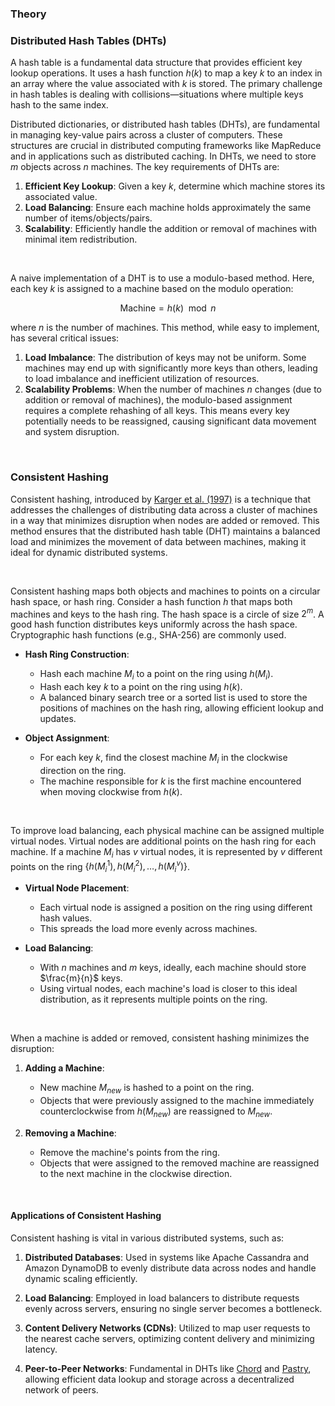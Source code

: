 ### Theory

### Distributed Hash Tables (DHTs)

A hash table is a fundamental data structure that provides efficient key lookup operations. It uses a hash function $h(k)$ to map a key $k$ to an index in an array where the value associated with $k$ is stored. The primary challenge in hash tables is dealing with collisions—situations where multiple keys hash to the same index.

Distributed dictionaries, or distributed hash tables (DHTs), are fundamental in managing key-value pairs across a cluster of computers. These structures are crucial in distributed computing frameworks like MapReduce and in applications such as distributed caching. In DHTs, we need to store $m$ objects across $n$ machines. The key requirements of DHTs are:

1. **Efficient Key Lookup**: Given a key $k$, determine which machine stores its associated value.
2. **Load Balancing**: Ensure each machine holds approximately the same number of items/objects/pairs.
3. **Scalability**: Efficiently handle the addition or removal of machines with minimal item redistribution.

<br>

A naive implementation of a DHT is to use a modulo-based method. Here, each key $k$ is assigned to a machine based on the modulo operation:

$$ \text{Machine} = h(k) \mod n $$

where $n$ is the number of machines. This method, while easy to implement, has several critical issues:

1. **Load Imbalance**: The distribution of keys may not be uniform. Some machines may end up with significantly more keys than others, leading to load imbalance and inefficient utilization of resources.
2. **Scalability Problems**: When the number of machines $n$ changes (due to addition or removal of machines), the modulo-based assignment requires a complete rehashing of all keys. This means every key potentially needs to be reassigned, causing significant data movement and system disruption.

<br>


### Consistent Hashing

Consistent hashing, introduced by [Karger et al. (1997)][karger1997consistent] is a technique that addresses the challenges of distributing data across a cluster of machines in a way that minimizes disruption when nodes are added or removed. This method ensures that the distributed hash table (DHT) maintains a balanced load and minimizes the movement of data between machines, making it ideal for dynamic distributed systems.

<br>

Consistent hashing maps both objects and machines to points on a circular hash space, or hash ring. Consider a hash function $h$ that maps both machines and keys to the hash ring. The hash space is a circle of size $2^m$. A good hash function distributes keys uniformly across the hash space. Cryptographic hash functions (e.g., SHA-256) are commonly used.

- **Hash Ring Construction**:
    - Hash each machine $M_i$ to a point on the ring using $h(M_i)$.
    - Hash each key $k$ to a point on the ring using $h(k)$.
    - A balanced binary search tree or a sorted list is used to store the positions of machines on the hash ring, allowing efficient lookup and updates.

- **Object Assignment**:
    - For each key $k$, find the closest machine $M_i$ in the clockwise direction on the ring.
    - The machine responsible for $k$ is the first machine encountered when moving clockwise from $h(k)$.

<br>

To improve load balancing, each physical machine can be assigned multiple virtual nodes. Virtual nodes are additional points on the hash ring for each machine. If a machine $M_i$ has $v$ virtual nodes, it is represented by $v$ different points on the ring $\{h(M_i^1), h(M_i^2), \ldots, h(M_i^v)\}$.

- **Virtual Node Placement**:
    - Each virtual node is assigned a position on the ring using different hash values.
    - This spreads the load more evenly across machines.

- **Load Balancing**:
    - With $n$ machines and $m$ keys, ideally, each machine should store $\frac{m}{n}$ keys.
    - Using virtual nodes, each machine's load is closer to this ideal distribution, as it represents multiple points on the ring.


<br>

When a machine is added or removed, consistent hashing minimizes the disruption:

1. **Adding a Machine**:
    - New machine $M_{new}$ is hashed to a point on the ring.
    - Objects that were previously assigned to the machine immediately counterclockwise from $h(M_{new})$ are reassigned to $M_{new}$.

2. **Removing a Machine**:
    - Remove the machine's points from the ring.
    - Objects that were assigned to the removed machine are reassigned to the next machine in the clockwise direction.

<br>


#### Applications of Consistent Hashing

Consistent hashing is vital in various distributed systems, such as:

1. **Distributed Databases**: Used in systems like Apache Cassandra and Amazon DynamoDB to evenly distribute data across nodes and handle dynamic scaling efficiently.

2. **Load Balancing**: Employed in load balancers to distribute requests evenly across servers, ensuring no single server becomes a bottleneck.

3. **Content Delivery Networks (CDNs)**: Utilized to map user requests to the nearest cache servers, optimizing content delivery and minimizing latency.

4. **Peer-to-Peer Networks**: Fundamental in DHTs like [Chord][stoica2003chord] and [Pastry][rowstron2001pastry], allowing efficient data lookup and storage across a decentralized network of peers.


[karger1997consistent]: https://dl.acm.org/doi/pdf/10.1145/258533.258660
[stoica2003chord]: https://ieeexplore.ieee.org/abstract/document/1180543
[rowstron2001pastry]: https://link.springer.com/chapter/10.1007/3-540-45518-3_18
